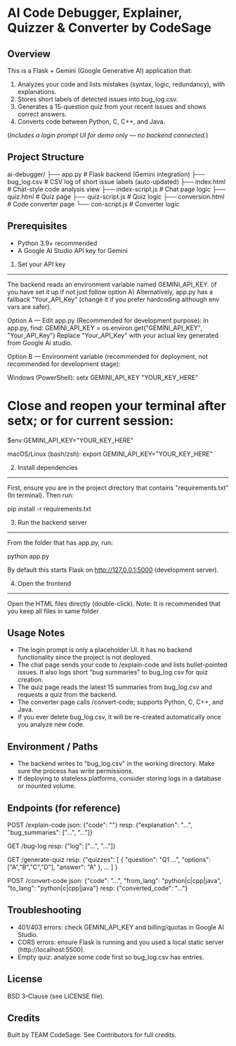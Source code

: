 AI Code Debugger, Explainer, Quizzer & Converter by CodeSage
===========================================================

Overview
--------
This is a Flask + Gemini (Google Generative AI) application that:
1) Analyzes your code and lists mistakes (syntax, logic, redundancy), with explanations.
2) Stores short labels of detected issues into bug_log.csv.
3) Generates a 15-question quiz from your recent issues and shows correct answers.
4) Converts code between Python, C, C++, and Java.

(*Includes a login prompt UI for demo only — no backend connected.*)

Project Structure
-----------------
ai-debugger/
├── app.py                 # Flask backend (Gemini integration)
├── bug_log.csv            # CSV log of short issue labels (auto-updated)
├── index.html             # Chat-style code analysis view
├── index-script.js        # Chat page logic
├── quiz.html              # Quiz page
├── quiz-script.js         # Quiz logic
├── conversion.html        # Code converter page
└── con-script.js          # Converter logic

Prerequisites
-------------
- Python 3.9+ recommended
- A Google AI Studio API key for Gemini

1) Set your API key
-------------------
The backend reads an environment variable named GEMINI_API_KEY. (if you have set it up if not just follow option A)
Alternatively, app.py has a fallback "Your_API_Key" (change it if you prefer hardcoding although env vars are safer).

Option A — Edit app.py (Recommended for development purpose):
  In app.py, find:
    GEMINI_API_KEY = os.environ.get("GEMINI_API_KEY", "Your_API_Key")
  Replace "Your_API_Key" with your actual key generated from Google Ai studio.

Option B — Environment variable (recommended for deployment, not recommended for development stage):

Windows (PowerShell):
  setx GEMINI_API_KEY "YOUR_KEY_HERE"
  # Close and reopen your terminal after setx; or for current session:
  $env:GEMINI_API_KEY="YOUR_KEY_HERE"

macOS/Linux (bash/zsh):
  export GEMINI_API_KEY="YOUR_KEY_HERE"



2) Install dependencies
-----------------------
First, ensure you are in the project directory that contains "requirements.txt" (In terminal).
Then run:

  pip install -r requirements.txt

3) Run the backend server
-------------------------
From the folder that has app.py, run:

  python app.py

By default this starts Flask on http://127.0.0.1:5000 (development server).

4) Open the frontend
--------------------
Open the HTML files directly (double-click).
Note: It is recommended that you keep all files in same folder 

Usage Notes
-----------
- The login prompt is only a placeholder UI. It has no backend functionality since the project is not deployed.
- The chat page sends your code to /explain-code and lists bullet-pointed issues.
  It also logs short "bug summaries" to bug_log.csv for quiz creation.
- The quiz page reads the latest 15 summaries from bug_log.csv and requests a quiz from the backend.
- The converter page calls /convert-code; supports Python, C, C++, and Java.
- If you ever delete bug_log.csv, it will be re-created automatically once you analyze new code.

Environment / Paths
-------------------
- The backend writes to "bug_log.csv" in the working directory. Make sure the process has write permissions.
- If deploying to stateless platforms, consider storing logs in a database or mounted volume.

Endpoints (for reference)
-------------------------
POST /explain-code
  json: {"code": "<your code>"}
  resp: {"explanation": "...", "bug_summaries": ["...", "..."]}

GET /bug-log
  resp: {"log": ["...", "..."]}

GET /generate-quiz
  resp: {"quizzes": [ { "question": "Q1 ...", "options": ["A","B","C","D"], "answer": "A" }, ... ] }

POST /convert-code
  json: {"code": "...", "from_lang": "python|c|cpp|java", "to_lang": "python|c|cpp|java"}
  resp: {"converted_code": "..."}

Troubleshooting
---------------
- 401/403 errors: check GEMINI_API_KEY and billing/quotas in Google AI Studio.
- CORS errors: ensure Flask is running and you used a local static server (http://localhost:5500).
- Empty quiz: analyze some code first so bug_log.csv has entries.

License
-------
BSD 3-Clause (see LICENSE file).

Credits
-------
Built by TEAM CodeSage. See Contributors for full credits.
